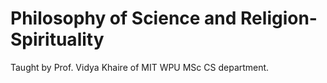 # Philosophy of Science and Religion-Spirituality

Taught by Prof. Vidya Khaire of MIT WPU MSc CS department.
